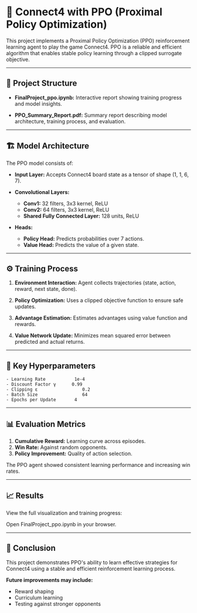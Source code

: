 # 🧠 Connect4 with PPO (Proximal Policy Optimization)
This project implements a Proximal Policy Optimization (PPO) reinforcement learning agent to play the game Connect4. PPO is a reliable and efficient algorithm that enables stable policy learning through a clipped surrogate objective.

---
## 📁 Project Structure
 - **FinalProject_ppo.ipynb:** Interactive report showing training progress and model 
   insights.

 - **PPO_Summary_Report.pdf:** Summary report describing model architecture, training 
   process, and evaluation.

---
## 🏗 Model Architecture
The PPO model consists of:

 - **Input Layer:** Accepts Connect4 board state as a tensor of shape (1, 1, 6, 7).

 - **Convolutional Layers:**
    - **Conv1:** 32 filters, 3x3 kernel, ReLU
    - **Conv2:** 64 filters, 3x3 kernel, ReLU
    - **Shared Fully Connected Layer:** 128 units, ReLU

 - **Heads:**
   - **Policy Head:** Predicts probabilities over 7 actions.
   - **Value Head:** Predicts the value of a given state.
---
## ⚙️ Training Process
  1. **Environment Interaction:**
     Agent collects trajectories (state, action, reward, next state, done).

  2. **Policy Optimization:**
     Uses a clipped objective function to ensure safe updates.

  3. **Advantage Estimation:**
     Estimates advantages using value function and rewards.

  4. **Value Network Update:**
     Minimizes mean squared error between predicted and actual returns.
---
## 🔧 Key Hyperparameters

    - Learning Rate	          1e-4
    - Discount Factor γ	     0.99
    - Clipping ε	             0.2
    - Batch Size	             64
    - Epochs per Update	      4
---
## 📊 Evaluation Metrics
   1. **Cumulative Reward:** Learning curve across episodes.
   2. **Win Rate:** Against random opponents.
   3. **Policy Improvement:** Quality of action selection.

The PPO agent showed consistent learning performance and increasing win rates.

---
## 📈 Results
View the full visualization and training progress:

Open FinalProject_ppo.ipynb in your browser.

---
## 📝 Conclusion
This project demonstrates PPO's ability to learn effective strategies for Connect4 using a stable and efficient reinforcement learning process. 

**Future improvements may include:**
  - Reward shaping
  - Curriculum learning
  - Testing against stronger opponents

